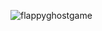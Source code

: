 
![flappyghostgame](https://github.com/user-attachments/assets/f6758ab1-7aa4-466c-a4bd-39db77ce0946)
